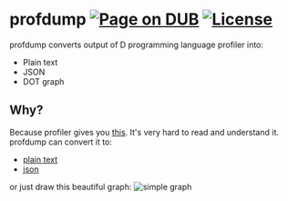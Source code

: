 profdump [![Page on DUB](https://img.shields.io/dub/v/profdump.svg)](http://code.dlang.org/packages/profdump) [![License](https://img.shields.io/dub/l/profdump.svg)](https://github.com/ohdatboi/profdump/blob/master/LICENSE)
=============
profdump converts output of D programming language profiler into:
- Plain text
- JSON
- DOT graph

## Why?
Because profiler gives you [this](../blob/master/example/simple.log). It's very hard to read and understand it.
profdump can convert it to:
- [plain text](./example/simple.txt)
- [json](./example/simple.json)

or just draw this beautiful graph:
![simple graph](./example/simple.ong?raw=true)
